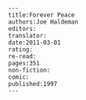 
    ---
    title:Forever Peace
    authors:Joe Haldeman
    editors:
    translator:
    date:2011-03-01
    rating:
    re-read:
    pages:351
    non-fiction:
    comic:
    published:1997
    ---

    